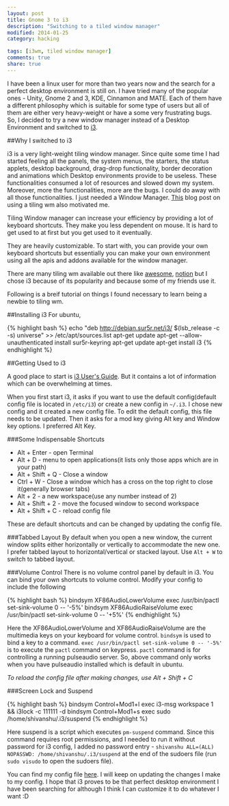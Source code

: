```yaml
---
layout: post
title: Gnome 3 to i3
description: "Switching to a tiled window manager"
modified: 2014-01-25
category: hacking

tags: [i3wm, tiled window manager]
comments: true
share: true
---
```


I have been a linux user for more than two years now and the search for a perfect desktop environment is still on. I have tried many of the popular ones - Unity, Gnome 2 and 3, KDE, Cinnamon and MATE. Each of them have a different philosophy which is suitable for some type of users but all of them are either very heavy-weight or have a some very frustrating bugs. So, I decided to try a new window manager instead of a Desktop Environment and switched to [i3](http://i3wm.org/).

##Why I switched to i3

i3 is a very light-weight tiling window manager. Since quite some time I had started feeling all the  panels, the system menus, the starters, the status applets, desktop background, drag-drop functionality, border decoration and animations which Desktop environments provide to be useless. These functionalities consumed a lot of resources and slowed down my system. Moreover, more the functionalities, more are the bugs. I could do away with all those functionalities. I just needed a Window Manager. [This](http://adereth.github.io/blog/2013/10/02/why-you-should-try-a-tiling-window-manager/) blog post on using a tiling wm also motivated me.

Tiling Window manager can increase your efficiency by providing a lot of keyboard shortcuts. They make you less dependent on mouse. It is hard to get used to at first but you get used to it eventually.

They are heavily customizable. To start with, you can provide your own keyboard shortcuts but essentially you can make your own environment using all the apis and addons available for the window manager. 


There are many tiling wm available out there like [awesome](http://awesome.naquadah.org/), [notion](http://notion.sourceforge.net/) but I chose i3 because of its popularity and because some of my friends use it.

Following is a breif tutorial on things I found necessary to learn being a newbie to tiling wm.

##Installing i3
For ubuntu,

{% highlight bash %}
echo "deb http://debian.sur5r.net/i3/ $(lsb_release -c -s) universe" >> /etc/apt/sources.list
apt-get update
apt-get --allow-unauthenticated install sur5r-keyring
apt-get update
apt-get install i3
{% endhighlight %}

##Getting Used to i3

A good place to start is [i3 User's Guide](http://build.i3wm.org/docs/userguide.html). But it contains a lot of information which can be overwhelming at times.

When you first start i3, it asks if you want to use the default config(default config file is located in `/etc/i3`) or create a new config in `~/.i3`. I chose new config and it created a new config file. To edit the default config, this file needs to be updated. Then it asks for a mod key giving Alt key and Window key options. I preferred Alt Key. 

###Some Indispensable Shortcuts

* Alt + Enter - open Terminal
* Alt + D - menu to open applications(it lists only those apps which are in your path)
* Alt + Shift + Q - Close a window
* Ctrl + W - Close a window which has a cross on the top right to close it(generally browser tabs)
* Alt + 2 - a new workspace(use any number instead of 2)
* Alt + Shift + 2 - move the focused window to second workspace
* Alt + Shift + C - reload config file

These are default shortcuts and can be changed by updating the config file.

###Tabbed Layout
By default when you open a new window, the current window splits either horizontally or vertically to accommodate the new one. I prefer tabbed layout to horizontal/vertical or stacked layout. Use `Alt + W` to switch to tabbed layout.

###Volume Control
There is no volume control panel by default in i3. You can bind your own shortcuts to volume control. Modify your config to include the following

{% highlight bash %}
bindsym XF86AudioLowerVolume exec /usr/bin/pactl set-sink-volume 0 -- '-5%'
bindsym XF86AudioRaiseVolume exec /usr/bin/pactl set-sink-volume 0 -- '+5%'
{% endhighlight %}

Here the XF86AudioLowerVolume and XF86AudioRaiseVolume are the multimedia keys on your keyboard for volume control. `bindsym` is used to bind a key to a command. `exec /usr/bin/pactl set-sink-volume 0 -- '-5%'` is to execute the `pactl` command on keypress. `pactl` command is for controlling a running pulseaudio server. So, above command only works when you have pulseaudio installed which is default in ubuntu.

*To reload the config file after making changes, use Alt + Shift + C*

###Screen Lock and Suspend

{% highlight bash %}
bindsym Control+Mod1+l exec i3-msg workspace 1 && i3lock -c 111111 -d
bindsym Control+Mod1+s exec sudo /home/shivanshu/.i3/suspend
{% endhighlight %}

Here suspend is a script which executes `pm-suspend` command. Since this command requires root permissions, and I needed to run it without password for i3 config, I added no password entry - `shivanshu ALL=(ALL) NOPASSWD: /home/shivanshu/.i3/suspend` at the end of the sudoers file (run `sudo visudo` to open the sudoers file).

You can find my config file [here](https://gist.github.com/shivanshuag/8614576). I will keep on updating the changes I make to my config.
I hope that i3 proves to be that perfect desktop environment I have been searching for although I think I can customize it to do whatever I want :D